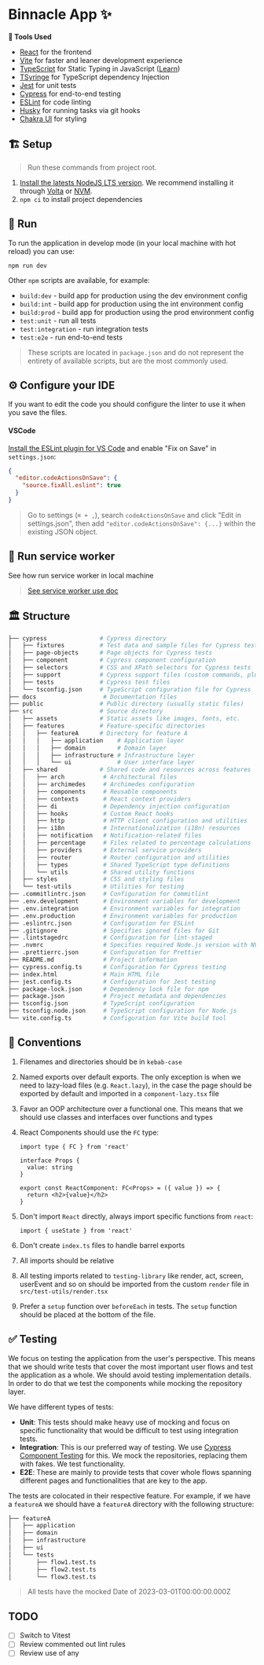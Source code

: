 # Binnacle App ✨

**🧰 Tools Used**

- [React](https://reactjs.org/) for the frontend
- [Vite](https://vitejs.dev/) for faster and leaner development experience
- [TypeScript](http://www.typescriptlang.org) for Static Typing in JavaScript ([Learn](http://www.typescriptlang.org/docs/handbook/basic-types.html))
- [TSyringe](https://www.npmjs.com/package/tsyringe) for TypeScript dependency Injection
- [Jest](https://jestjs.io) for unit tests
- [Cypress](https://www.cypress.io) for end-to-end testing
- [ESLint](https://eslint.org) for code linting
- [Husky](https://github.com/typicode/husky/tree/master) for running tasks via git hooks
- [Chakra UI](https://chakra-ui.com/) for styling

## 🏗 Setup

> Run these commands from project root.

1. [Install the latests NodeJS LTS version](https://nodejs.org/en). We recommend installing it through [Volta](https://volta.sh/) or [NVM](https://github.com/creationix/nvm#installation-and-update).
2. `npm ci` to install project dependencies

## 👟 Run

To run the application in develop mode (in your local machine with hot reload) you can use:

```shell
npm run dev
```

Other `npm` scripts are available, for example:

- `build:dev` - build app for production using the dev environment config
- `build:int` - build app for production using the int environment config
- `build:prod` - build app for production using the prod environment config
- `test:unit` - run all tests
- `test:integration` - run integration tests
- `test:e2e` - run end-to-end tests

> These scripts are located in `package.json` and do not represent the entirety of available scripts, but are the most commonly used.

## ⚙️ Configure your IDE

If you want to edit the code you should configure the linter to use it when you save the files.

#### VSCode

[Install the ESLint plugin for VS Code](https://marketplace.visualstudio.com/items?itemName=dbaeumer.vscode-eslint) and enable "Fix on Save" in `settings.json`:

```json
{
  "editor.codeActionsOnSave": {
    "source.fixAll.eslint": true
  }
}
```

> Go to settings (`⌘ + ,`), search `codeActionsOnSave` and click "Edit in settings.json", then add `"editor.codeActionsOnSave": {...}` within the existing JSON object.

## 👷 Run service worker

See how run service worker in local machine

> [See service worker use doc](docs/SERVICE_WORKER.md)

## 🏛 Structure

```bash
├── cypress               # Cypress directory
│   ├── fixtures          # Test data and sample files for Cypress tests
│   ├── page-objects      # Page objects for Cypress tests
│   ├── component         # Cypress component configuration
│   ├── selectors         # CSS and XPath selectors for Cypress tests
│   ├── support           # Cypress support files (custom commands, plugins, etc.)
│   ├── tests             # Cypress test files
│   └── tsconfig.json     # TypeScript configuration file for Cypress
├── docs                   # Documentation files
├── public                # Public directory (usually static files)
├── src                   # Source directory
│   ├── assets            # Static assets like images, fonts, etc.
│   ├── features          # Feature-specific directories
│   │   ├── featureA      # Directory for feature A
│   │   │   ├── application    # Application layer
│   │   │   ├── domain         # Domain layer
│   │   │   ├── infrastructure # Infrastructure layer
│   │   │   └── ui             # User interface layer
│   ├── shared            # Shared code and resources across features
│   │   ├── arch           # Architectural files
│   │   ├── archimedes     # Archimedes configuration
│   │   ├── components     # Reusable components
│   │   ├── contexts       # React context providers
│   │   ├── di             # Dependency injection configuration
│   │   ├── hooks          # Custom React hooks
│   │   ├── http           # HTTP client configuration and utilities
│   │   ├── i18n           # Internationalization (i18n) resources
│   │   ├── notification   # Notification-related files
│   │   ├── percentage     # Files related to percentage calculations
│   │   ├── providers      # External service providers
│   │   ├── router         # Router configuration and utilities
│   │   ├── types          # Shared TypeScript type definitions
│   │   └── utils          # Shared utility functions
│   ├── styles             # CSS and styling files
│   └── test-utils         # Utilities for testing
├── .commitlintrc.json     # Configuration for Commitlint
├── .env.development       # Environment variables for development
├── .env.integration       # Environment variables for integration
├── .env.production        # Environment variables for production
├── .eslintrc.json         # Configuration for ESLint
├── .gitignore             # Specifies ignored files for Git
├── .lintstagedrc          # Configuration for lint-staged
├── .nvmrc                 # Specifies required Node.js version with NVM
├── .prettierrc.json       # Configuration for Prettier
├── README.md              # Project information
├── cypress.config.ts      # Configuration for Cypress testing
├── index.html             # Main HTML file
├── jest.config.ts         # Configuration for Jest testing
├── package-lock.json      # Dependency lock file for npm
├── package.json           # Project metadata and dependencies
├── tsconfig.json          # TypeScript configuration
├── tsconfig.node.json     # TypeScript configuration for Node.js
└── vite.config.ts         # Configuration for Vite build tool
```

## 🤝 Conventions

1. Filenames and directories should be in `kebab-case`
2. Named exports over default exports. The only exception is when we need to lazy-load files (e.g. `React.lazy`), in the case the page should be exported by default and imported in a `component-lazy.tsx` file
3. Favor an OOP architecture over a functional one. This means that we should use classes and interfaces over functions and types
4. React Components should use the `FC` type:

   ```tsx
   import type { FC } from 'react'

   interface Props {
     value: string
   }

   export const ReactComponent: FC<Props> = ({ value }) => {
     return <h2>{value}</h2>
   }
   ```

5. Don't import `React` directly, always import specific functions from `react`:

   ```tsx
   import { useState } from 'react'
   ```

6. Don't create `index.ts` files to handle barrel exports
7. All imports should be relative
8. All testing imports related to `testing-library` like render, act, screen, userEvent and so on should be imported from the custom `render` file in `src/test-utils/render.tsx`
9. Prefer a `setup` function over `beforeEach` in tests. The `setup` function should be placed at the bottom of the file.

## ✅ Testing

We focus on testing the application from the user's perspective. This means that we should write tests that cover the most important user flows and test the application as a whole. We should avoid testing implementation details. In order to do that we test the components while mocking the repository layer.

We have different types of tests:

- **Unit**: This tests should make heavy use of mocking and focus on specific functionality that would be difficult to test using integration tests.
- **Integration**: This is our preferred way of testing. We use [Cypress Component Testing](https://docs.cypress.io/guides/component-testing/overview) for this. We mock the repositories, replacing them with fakes. We test functionality.
- **E2E**: These are mainly to provide tests that cover whole flows spanning different pages and functionalities that are key to the app.

The tests are colocated in their respective feature. For example, if we have a `featureA` we should have a `featureA` directory with the following structure:

```bash
├── featureA
│   ├── application
│   ├── domain
│   ├── infrastructure
│   ├── ui
│   └── tests
│       ├── flow1.test.ts
│       ├── flow2.test.ts
│       └── flow3.test.ts
```

> All tests have the mocked Date of 2023-03-01T00:00:00.000Z

## TODO

- [ ] Switch to Vitest
- [ ] Review commented out lint rules
- [ ] Review use of any
